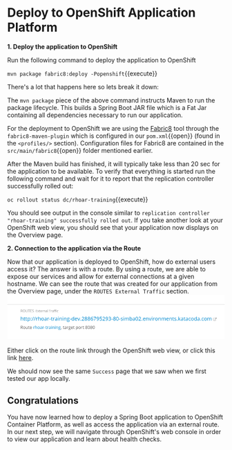 # Deploy to OpenShift Application Platform

**1. Deploy the application to OpenShift**

Run the following command to deploy the application to OpenShift

``mvn package fabric8:deploy -Popenshift``{{execute}}

There's a lot that happens here so lets break it down:

The `mvn package` piece of the above command instructs Maven to run the package lifecycle. This builds a Spring Boot JAR file which is a Fat Jar containing all dependencies necessary to run our application.

For the deployment to OpenShift we are using the [Fabric8](https://fabric8.io/) tool through the `fabric8-maven-plugin` which is configured in our ``pom.xml``{{open}} (found in the `<profiles/>` section). Configuration files for Fabric8 are contained in the ``src/main/fabric8``{{open}} folder mentioned earlier.

After the Maven build has finished, it will typically take less than 20 sec for the application to be available. To verify that everything is started run the following command and wait for it to report that the replication controller successfully rolled out:

``oc rollout status dc/rhoar-training``{{execute}}

You should see output in the console similar to `replication controller "rhoar-training" successfully rolled out`. If you take another look at your OpenShift web view, you should see that your application now displays on the Overview page.

**2. Connection to the application via the Route**

Now that our application is deployed to OpenShift, how do external users access it? The answer is with a route. By using a route, we are able to expose our services and allow for external connections at a given hostname. We can see the route that was created for our application from the Overview page, under the `ROUTES External Traffic` section.
![Routes](../../assets/middleware/rhoar-monitoring/overviewRoutes.png)

Either click on the route link through the OpenShift web view, or click this link [here](http://rhoar-training-dev.[[HOST_SUBDOMAIN]]-80-[[KATACODA_HOST]].environments.katacoda.com/).

We should now see the same `Success` page that we saw when we first tested our app locally.

## Congratulations

You have now learned how to deploy a Spring Boot application to OpenShift Container Platform, as well as access the application via an external route. In our next step, we will navigate through OpenShift's web console in order to view our application and learn about health checks.